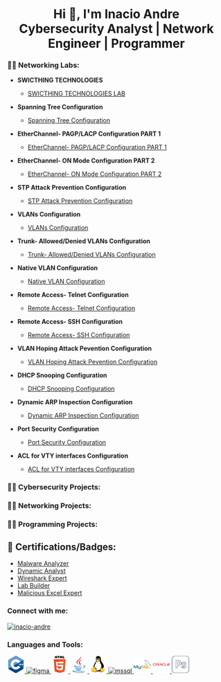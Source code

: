 <h1 align="center">Hi 👋, I'm Inacio Andre <br/>
Cybersecurity Analyst | Network Engineer | Programmer
</h1>

<h3>👨‍💻 Networking Labs:</h3>

- <b>SWICTHING TECHNOLOGIES </b>

  - [SWICTHING TECHNOLOGIES LAB](https://github.com/inaciofandre/Switching-Technologies)
  
- <b>Spanning Tree Configuration</b>

  - [Spanning Tree Configuration](https://github.com/)
  
- <b>EtherChannel- PAGP/LACP Configuration PART 1</b>

  - [EtherChannel- PAGP/LACP Configuration PART 1](https://github.com/inaciofandre/EtherChannel--PAGP-LACP-Configuration.git)

- <b>EtherChannel- ON Mode Configuration PART 2</b>

  - [EtherChannel- ON Mode Configuration PART 2](https://github.com/)

- <b>STP Attack Prevention Configuration</b>

  - [STP Attack Prevention Configuration](https://github.com/inaciofandre/STP-Attack-Prevention-Configuration)
  
- <b>VLANs Configuration</b>

  - [VLANs Configuration](https://github.com/)

- <b>Trunk- Allowed/Denied VLANs Configuration</b>

  - [Trunk- Allowed/Denied VLANs Configuration](https://github.com/)

- <b>Native VLAN Configuration</b>

  - [Native VLAN Configuration](https://github.com/)
  
- <b>Remote Access- Telnet Configuration</b>

  - [Remote Access- Telnet Configuration](https://github.com/)
  
- <b>Remote Access- SSH Configuration</b>

  - [Remote Access- SSH Configuration](https://github.com/)
  
- <b>VLAN Hoping Attack Pevention Configuration</b>

  - [VLAN Hoping Attack Pevention Configuration](https://github.com/inaciofandre/VLAN-Hoping-Attacks-Prevention-Switchport-Nonegotiate-Disable-CDP)

- <b>DHCP Snooping Configuration</b>

  - [DHCP Snooping Configuration](https://github.com/inaciofandre/DHCP-Snooping-Configuration)
  
- <b>Dynamic ARP Inspection Configuration</b>

  - [Dynamic ARP Inspection Configuration](https://github.com/inaciofandre/Dynamic-ARP-Inspection-Configure-DAI)
  
- <b>Port Security Configuration</b>

  - [Port Security Configuration](https://github.com/inaciofandre/Port-Security-Configuration)
  
- <b>ACL for VTY interfaces Configuration</b>

  - [ACL for VTY interfaces Configuration](https://github.com/inaciofandre/ACL-CONFIGURATION-ON-VTY-LINES)
 
<h3>👨‍💻 Cybersecurity Projects:</h3>

<h3>👨‍💻 Networking Projects:</h3>

<h3>👨‍💻 Programming Projects:</h3>

<h2> 📃 Certifications/Badges:</h2>

  - [Malware Analyzer](https://app.letsdefend.io/my-badges/detail/0fa60164-3b59-4d0d-8d3b-3fb2dc5932fe)
  - [Dynamic Analyst](https://app.letsdefend.io/my-badges/detail/3678144e-8b0d-4b28-8bad-52345d7c927a)
  - [Wireshark Expert](https://app.letsdefend.io/my-badges/detail/c2f0acd7-32bc-46ee-8bca-fc3219bdb217)
  - [Lab Builder](https://app.letsdefend.io/my-badges/detail/980ca152-3fe4-4024-85f5-7daaf7c92097)
  - [Malicious Excel Expert](https://app.letsdefend.io/my-badges/detail/2ae1c936-9849-4c16-ab3a-24b33fadfa52)


<h3 align="left">Connect with me:</h3>
<p align="left">
<a href="https://linkedin.com/in/inacio-andre" target="blank"><img align="center" src="https://raw.githubusercontent.com/rahuldkjain/github-profile-readme-generator/master/src/images/icons/Social/linked-in-alt.svg" alt="inacio-andre" height="30" width="40" /></a>
</p>

<h3 align="left">Languages and Tools:</h3>
<p align="left"> <a href="https://www.w3schools.com/cpp/" target="_blank" rel="noreferrer"> <img src="https://raw.githubusercontent.com/devicons/devicon/master/icons/cplusplus/cplusplus-original.svg" alt="cplusplus" width="40" height="40"/> </a> <a href="https://www.figma.com/" target="_blank" rel="noreferrer"> <img src="https://www.vectorlogo.zone/logos/figma/figma-icon.svg" alt="figma" width="40" height="40"/> </a> <a href="https://www.w3.org/html/" target="_blank" rel="noreferrer"> <img src="https://raw.githubusercontent.com/devicons/devicon/master/icons/html5/html5-original-wordmark.svg" alt="html5" width="40" height="40"/> </a> <a href="https://www.java.com" target="_blank" rel="noreferrer"> <img src="https://raw.githubusercontent.com/devicons/devicon/master/icons/java/java-original.svg" alt="java" width="40" height="40"/> </a> <a href="https://www.linux.org/" target="_blank" rel="noreferrer"> <img src="https://raw.githubusercontent.com/devicons/devicon/master/icons/linux/linux-original.svg" alt="linux" width="40" height="40"/> </a> <a href="https://www.microsoft.com/en-us/sql-server" target="_blank" rel="noreferrer"> <img src="https://www.svgrepo.com/show/303229/microsoft-sql-server-logo.svg" alt="mssql" width="40" height="40"/> </a> <a href="https://www.mysql.com/" target="_blank" rel="noreferrer"> <img src="https://raw.githubusercontent.com/devicons/devicon/master/icons/mysql/mysql-original-wordmark.svg" alt="mysql" width="40" height="40"/> </a> <a href="https://www.oracle.com/" target="_blank" rel="noreferrer"> <img src="https://raw.githubusercontent.com/devicons/devicon/master/icons/oracle/oracle-original.svg" alt="oracle" width="40" height="40"/> </a> <a href="https://www.photoshop.com/en" target="_blank" rel="noreferrer"> <img src="https://raw.githubusercontent.com/devicons/devicon/master/icons/photoshop/photoshop-line.svg" alt="photoshop" width="40" height="40"/> </a> </p>


